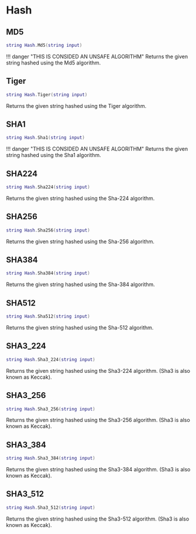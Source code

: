 # Hash

## MD5
```lua
string Hash.Md5(string input)
``` 
!!! danger "THIS IS CONSIDED AN UNSAFE ALGORITHM"
Returns the given string hashed using the Md5 algorithm.

## Tiger
```lua
string Hash.Tiger(string input)
```
Returns the given string hashed using the Tiger algorithm.

## SHA1
```lua
string Hash.Sha1(string input)
```
!!! danger "THIS IS CONSIDED AN UNSAFE ALGORITHM"
Returns the given string hashed using the Sha1 algorithm.

## SHA224
```lua
string Hash.Sha224(string input)
```
Returns the given string hashed using the Sha-224 algorithm.

## SHA256
```lua
string Hash.Sha256(string input)
```
Returns the given string hashed using the Sha-256 algorithm.

## SHA384
```lua
string Hash.Sha384(string input)
```
Returns the given string hashed using the Sha-384 algorithm.

## SHA512
```lua
string Hash.Sha512(string input)
```
Returns the given string hashed using the Sha-512 algorithm.

## SHA3_224
```lua
string Hash.Sha3_224(string input)
```
Returns the given string hashed using the Sha3-224 algorithm. (Sha3 is also known as Keccak).

## SHA3_256
```lua
string Hash.Sha3_256(string input)
```
Returns the given string hashed using the Sha3-256 algorithm. (Sha3 is also known as Keccak).

## SHA3_384
```lua
string Hash.Sha3_384(string input)
```
Returns the given string hashed using the Sha3-384 algorithm. (Sha3 is also known as Keccak).

## SHA3_512
```lua
string Hash.Sha3_512(string input)
```
Returns the given string hashed using the Sha3-512 algorithm. (Sha3 is also known as Keccak).